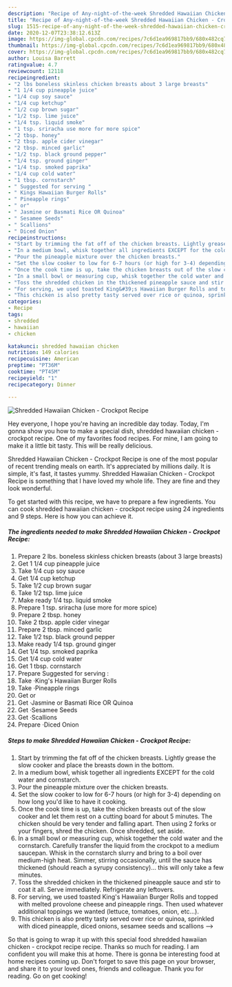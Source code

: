 ```yaml
---
description: "Recipe of Any-night-of-the-week Shredded Hawaiian Chicken - Crockpot Recipe"
title: "Recipe of Any-night-of-the-week Shredded Hawaiian Chicken - Crockpot Recipe"
slug: 1515-recipe-of-any-night-of-the-week-shredded-hawaiian-chicken-crockpot-recipe
date: 2020-12-07T23:38:12.613Z
image: https://img-global.cpcdn.com/recipes/7c6d1ea969817bb9/680x482cq70/shredded-hawaiian-chicken-crockpot-recipe-recipe-main-photo.jpg
thumbnail: https://img-global.cpcdn.com/recipes/7c6d1ea969817bb9/680x482cq70/shredded-hawaiian-chicken-crockpot-recipe-recipe-main-photo.jpg
cover: https://img-global.cpcdn.com/recipes/7c6d1ea969817bb9/680x482cq70/shredded-hawaiian-chicken-crockpot-recipe-recipe-main-photo.jpg
author: Louisa Barrett
ratingvalue: 4.7
reviewcount: 12118
recipeingredient:
- "2 lbs boneless skinless chicken breasts about 3 large breasts"
- "1 1/4 cup pineapple juice"
- "1/4 cup soy sauce"
- "1/4 cup ketchup"
- "1/2 cup brown sugar"
- "1/2 tsp. lime juice"
- "1/4 tsp. liquid smoke"
- "1 tsp. sriracha use more for more spice"
- "2 tbsp. honey"
- "2 tbsp. apple cider vinegar"
- "2 tbsp. minced garlic"
- "1/2 tsp. black ground pepper"
- "1/4 tsp. ground ginger"
- "1/4 tsp. smoked paprika"
- "1/4 cup cold water"
- "1 tbsp. cornstarch"
- " Suggested for serving "
- " Kings Hawaiian Burger Rolls"
- " Pineapple rings"
- " or"
- " Jasmine or Basmati Rice OR Quinoa"
- " Sesamee Seeds"
- " Scallions"
- " Diced Onion"
recipeinstructions:
- "Start by trimming the fat off of the chicken breasts. Lightly grease the slow cooker and place the breasts down in the bottom."
- "In a medium bowl, whisk together all ingredients EXCEPT for the cold water and cornstarch."
- "Pour the pineapple mixture over the chicken breasts."
- "Set the slow cooker to low for 6-7 hours (or high for 3-4) depending on how long you&#39;d like to have it cooking."
- "Once the cook time is up, take the chicken breasts out of the slow cooker and let them rest on a cutting board for about 5 minutes. The chicken should be very tender and falling apart. Then using 2 forks or your fingers, shred the chicken. Once shredded, set aside."
- "In a small bowl or measuring cup, whisk together the cold water and the cornstarch. Carefully transfer the liquid from the crockpot to a medium saucepan. Whisk in the cornstarch slurry and bring to a boil over medium-high heat. Simmer, stirring occasionally, until the sauce has thickened (should reach a syrupy consistency)... this will only take a few minutes."
- "Toss the shredded chicken in the thickened pineapple sauce and stir to coat it all. Serve immediately. Refrigerate any leftovers."
- "For serving, we used toasted King&#39;s Hawaiian Burger Rolls and topped with melted provolone cheese and pineapple rings. Then used whatever additional toppings we wanted (lettuce, tomatoes, onion, etc...)."
- "This chicken is also pretty tasty served over rice or quinoa, sprinkled with diced pineapple, diced onions, sesamee seeds and scallions --&gt;"
categories:
- Recipe
tags:
- shredded
- hawaiian
- chicken

katakunci: shredded hawaiian chicken 
nutrition: 149 calories
recipecuisine: American
preptime: "PT36M"
cooktime: "PT45M"
recipeyield: "1"
recipecategory: Dinner

---
```



![Shredded Hawaiian Chicken - Crockpot Recipe](https://img-global.cpcdn.com/recipes/7c6d1ea969817bb9/680x482cq70/shredded-hawaiian-chicken-crockpot-recipe-recipe-main-photo.jpg)

Hey everyone, I hope you're having an incredible day today. Today, I'm gonna show you how to make a special dish, shredded hawaiian chicken - crockpot recipe. One of my favorites food recipes. For mine, I am going to make it a little bit tasty. This will be really delicious.



Shredded Hawaiian Chicken - Crockpot Recipe is one of the most popular of recent trending meals on earth. It's appreciated by millions daily. It is simple, it's fast, it tastes yummy. Shredded Hawaiian Chicken - Crockpot Recipe is something that I have loved my whole life. They are fine and they look wonderful.


To get started with this recipe, we have to prepare a few ingredients. You can cook shredded hawaiian chicken - crockpot recipe using 24 ingredients and 9 steps. Here is how you can achieve it.

<!--inarticleads1-->

##### The ingredients needed to make Shredded Hawaiian Chicken - Crockpot Recipe:

1. Prepare 2 lbs. boneless skinless chicken breasts (about 3 large breasts)
1. Get 1 1/4 cup pineapple juice
1. Take 1/4 cup soy sauce
1. Get 1/4 cup ketchup
1. Take 1/2 cup brown sugar
1. Take 1/2 tsp. lime juice
1. Make ready 1/4 tsp. liquid smoke
1. Prepare 1 tsp. sriracha (use more for more spice)
1. Prepare 2 tbsp. honey
1. Take 2 tbsp. apple cider vinegar
1. Prepare 2 tbsp. minced garlic
1. Take 1/2 tsp. black ground pepper
1. Make ready 1/4 tsp. ground ginger
1. Get 1/4 tsp. smoked paprika
1. Get 1/4 cup cold water
1. Get 1 tbsp. cornstarch
1. Prepare  Suggested for serving :
1. Take  ·King&#39;s Hawaiian Burger Rolls
1. Take  ·Pineapple rings
1. Get  or
1. Get  ·Jasmine or Basmati Rice OR Quinoa
1. Get  ·Sesamee Seeds
1. Get  ·Scallions
1. Prepare  ·Diced Onion




<!--inarticleads2-->

##### Steps to make Shredded Hawaiian Chicken - Crockpot Recipe:

1. Start by trimming the fat off of the chicken breasts. Lightly grease the slow cooker and place the breasts down in the bottom.
1. In a medium bowl, whisk together all ingredients EXCEPT for the cold water and cornstarch.
1. Pour the pineapple mixture over the chicken breasts.
1. Set the slow cooker to low for 6-7 hours (or high for 3-4) depending on how long you&#39;d like to have it cooking.
1. Once the cook time is up, take the chicken breasts out of the slow cooker and let them rest on a cutting board for about 5 minutes. The chicken should be very tender and falling apart. Then using 2 forks or your fingers, shred the chicken. Once shredded, set aside.
1. In a small bowl or measuring cup, whisk together the cold water and the cornstarch. Carefully transfer the liquid from the crockpot to a medium saucepan. Whisk in the cornstarch slurry and bring to a boil over medium-high heat. Simmer, stirring occasionally, until the sauce has thickened (should reach a syrupy consistency)... this will only take a few minutes.
1. Toss the shredded chicken in the thickened pineapple sauce and stir to coat it all. Serve immediately. Refrigerate any leftovers.
1. For serving, we used toasted King&#39;s Hawaiian Burger Rolls and topped with melted provolone cheese and pineapple rings. Then used whatever additional toppings we wanted (lettuce, tomatoes, onion, etc...).
1. This chicken is also pretty tasty served over rice or quinoa, sprinkled with diced pineapple, diced onions, sesamee seeds and scallions --&gt;




So that is going to wrap it up with this special food shredded hawaiian chicken - crockpot recipe recipe. Thanks so much for reading. I am confident you will make this at home. There is gonna be interesting food at home recipes coming up. Don't forget to save this page on your browser, and share it to your loved ones, friends and colleague. Thank you for reading. Go on get cooking!
